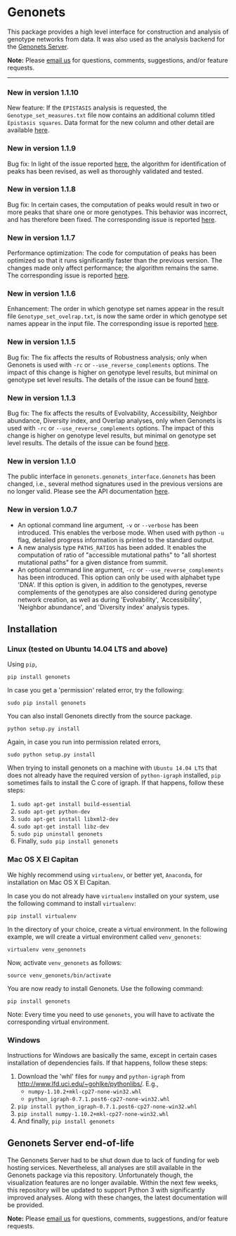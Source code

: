 # Genonets

This package provides a high level interface for construction and analysis of genotype networks 
from data. It was also used as the analysis backend for the 
[Genonets Server](#Genonets-Server-end-of-life).

**Note:** Please [email us](mailto:genonets@outlook.com) for questions, comments, 
suggestions, and/or feature requests.

----

### New in version 1.1.10

New feature: If the `EPISTASIS` analysis is requested, the `Genotype_set_measures.txt` file now contains an additional 
column titled `Epistasis squares`. Data format for the new column and other detail are available 
[here](https://github.com/fkhalid/genonets/issues/18).

### New in version 1.1.9

Bug fix: In light of the issue reported [here](https://github.com/fkhalid/genonets/issues/16), the algorithm for
identification of peaks has been revised, as well as thoroughly validated and tested.


### New in version 1.1.8

Bug fix: In certain cases, the computation of peaks would result in two or more peaks that share
one or more genotypes. This behavior was incorrect, and has therefore been fixed. The corresponding
issue is reported [here](https://github.com/fkhalid/genonets/issues/14).

### New in version 1.1.7

Performance optimization: The code for computation of peaks has been optimized
so that it runs significantly faster than the previous version. The changes made
only affect performance; the algorithm remains the same. The corresponding issue is reported
[here](https://github.com/fkhalid/genonets/issues/12).

### New in version 1.1.6

Enhancement: The order in which genotype set names appear in the result file `Genotype_set_ovelrap.txt`, is now the
same order in which genotype set names appear in the input file. The corresponding issue is reported
[here](https://github.com/fkhalid/genonets/issues/11).

### New in version 1.1.5

Bug fix: The fix affects the results of Robustness analysis; only when Genonets is used with `-rc` or
`--use_reverse_complements` options. The impact of this change is higher on genotype level results, but
minimal on genotype set level results. The details of the issue can be found
[here](https://github.com/fkhalid/genonets/issues/10).

### New in version 1.1.3

Bug fix: The fix affects the results of Evolvability, Accessibility, Neighbor abundance, Diversity index, and Overlap 
analyses, only when Genonets is used with `-rc` or `--use_reverse_complements` options. The impact of this change is 
higher on genotype level results, but minimal on genotype set level results. The details of the issue can be found
[here](https://github.com/fkhalid/genonets/issues/9).

### New in version 1.1.0

The public interface in `genonets.genonets_interface.Genonets` has been changed, i.e., several method signatures
used in the previous versions are no longer valid. Please see the API documentation 
[here](http://ieu-genonets.uzh.ch/python_package).

### New in version 1.0.7

* An optional command line argument, `-v` or `--verbose` has been introduced. This enables the verbose mode. When used 
with python `-u` flag,  detailed progress information is printed to the standard output.
* A new analysis type `PATHS_RATIOS` has been added. It enables the computation of ratio of 
"accessible mutational paths" to "all shortest mutational paths" for a given distance from summit.
* An optional command line argument, `-rc` or `--use_reverse_complements` has been introduced. This option can only be 
used with alphabet type 'DNA'. If this option is given, in addition to the genotypes, reverse complements of the 
genotypes are also considered during genotype network creation, as well as during 'Evolvability', 'Accessibility', 
'Neighbor abundance', and 'Diversity index' analysis types.

## Installation

### Linux (tested on Ubuntu 14.04 LTS and above)

Using `pip`,

`pip install genonets`

In case you get a 'permission' related error, try the following:

`sudo pip install genonets`

You can also install Genonets directly from the source package.

`python setup.py install`

Again, in case you run into permission related errors,

`sudo python setup.py install`

When trying to install genonets on a machine with `Ubuntu 14.04 LTS` that does not already have the required version of 
`python-igraph` installed, `pip` sometimes fails to install the C core of igraph. If that happens, follow these steps:

1. `sudo apt-get install build-essential`
2. `sudo apt-get python-dev`
3. `sudo apt-get install libxml2-dev`
4. `sudo apt-get install libz-dev`
5. `sudo pip uninstall genonets`
6. Finally, `sudo pip install genonets`

### Mac OS X El Capitan

We highly recommend using `virtualenv`, or better yet, `Anaconda`, for installation on Mac OS X El Capitan.

In case you do not already have `virtualenv` installed on your system, use the following command to install 
`virtualenv`:

`pip install virtualenv`

In the directory of your choice, create a virtual environment. In the following example, we will create a virtual 
environment called `venv_genonets`:

`virtualenv venv_genonnets`

Now, activate `venv_genonets` as follows:

`source venv_genonets/bin/activate`

You are now ready to install Genonets. Use the following command:

`pip install genonets`

Note: Every time you need to use `genonets`, you will have to activate the corresponding virtual environment.

### Windows

Instructions for Windows are basically the same, except in certain cases installation of dependencies fails. If that 
happens, follow these steps:

1. Download the 'whl' files for `numpy` and `python-igraph` from http://www.lfd.uci.edu/~gohlke/pythonlibs/. E.g.,
    * `numpy-1.10.2+mkl-cp27-none-win32.whl`
    * `python_igraph-0.7.1.post6-cp27-none-win32.whl`
3. `pip install python_igraph-0.7.1.post6-cp27-none-win32.whl`
4. `pip install numpy-1.10.2+mkl-cp27-none-win32.whl`
5. And finally, `pip install genonets`

## Genonets Server end-of-life

The Genonets Server had to be shut down due to lack of funding for web hosting 
services. Nevertheless, all analyses are still available in the Genonets 
package via this repository. Unfortunately though, the visualization 
features are no longer available. Within the next few weeks, this repository 
will be updated to support Python 3 with significantly improved analyses. Along 
with these changes, the latest documentation will be provided.

**Note:** Please [email us](mailto:genonets@outlook.com) for questions, comments, 
suggestions, and/or feature requests.
